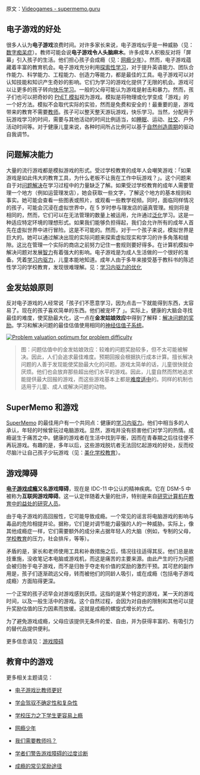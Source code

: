 原文：[Videogames - supermemo.guru](https://supermemo.guru/wiki/Videogames)

## 电子游戏的好处

很多人认为**电子游戏**浪费时间。对许多家长来说，电子游戏似乎是一种威胁（见：[数字痴呆症](https://supermemo.guru/wiki/Digital_Dementia)）。教师可能会说**电子游戏令人头脑麻木**。许多成年人积极反对将「屏幕」引入孩子的生活。他们担心孩子会成瘾（见：[网瘾少年](https://supermemo.guru/wiki/Homo_tabletis)）。然而，电子游戏蕴藏着丰富的教育机会。电子游戏充分利用[探索性学习](https://supermemo.guru/wiki/Exploratory_learning)，对于提升英语能力、团队合作能力、科学能力、工程能力、创造力等能力，都是最佳的工具。电子游戏可以对认知技能和知识产生奇妙的影响。它们为学习的游戏化提供了无限的机会。游戏可以让更多的孩子转向[快乐学习](https://supermemo.guru/wiki/Pleasure_of_learning)。一般的父母可能认为游戏是射击和暴力。然而，孩子们也可以把奇妙的 [PhET 模拟](https://supermemo.guru/wiki/PhET_simulations)视为游戏。模拟是将物理或化学变成「游戏」的一个好方法。模拟不会取代实际的实验，然而是免费和安全的！最重要的是，游戏带来的教育不需要[教师](https://supermemo.guru/wiki/Teacher)。孩子可以整天整天游玩游戏，快乐学习。当然，分配用于玩游戏学习的时间，需要与其他活动的时间比例适当，如[睡眠](https://supermemo.guru/wiki/Science_of_sleep)、运动、[社交](https://supermemo.guru/wiki/Optimal_socialization)、户外活动时间等。对于健康儿童来说，各种时间所占比例可以基于[自然创造周期](https://supermemo.guru/wiki/Natural_creativity_cycle)的驱动自我调节。

## 问题解决能力

大量的流行游戏都是模拟游戏的形式。受过学校教育的成年人会嘲笑游戏：「如果游戏是如此伟大的教育工具，为什么老板不让我在工作中玩游戏？」。这个问题来自于对[问题解决](https://supermemo.guru/wiki/Problem_solving)在学习过程中的力量缺乏了解。如果受过学校教育的成年人需要管理一个地方（例如运营理发店），她会获取一些文字，了解这个地方的基本规则和事实。她可能会查看一些图表或照片，或观看一些教学视频。同时，面临同样情况的孩子，可能会沉浸在虚拟世界中，在 5 岁时参与理发店的逼真管理。规则将是相同的，然而，它们可以在无法管理的数量上被运用，允许通过[泛化](https://supermemo.guru/wiki/Generalization)学习。这是一种适应特定环境的理想形式。如果我们能够负担得起，我们会允许所有的成年人首先在虚拟世界中进行冒险。这是不可能的。然而，对于一个孩子来说，模拟世界是巨大的。她可以通过解决出现的实际问题来探索虚拟现实和学习的许多角落和缝隙。这比在管理一个实际的商店之前努力记住一套规则要好得多。在计算机模拟中解决问题对发展[智力](https://supermemo.guru/wiki/Intelligence)有着强大的影响。电子游戏是为成人生活做的一个很好的准备。凭着[学习内驱力](https://supermemo.guru/wiki/Learn_drive)，儿童本能地知道。成年人由于多年来接受基于教科书的陈述性学习的学校教育，发现很难理解。见：[学习内驱力的优化](https://supermemo.guru/wiki/Optimality_of_the_learn_drive)

## 金发姑娘原则

反对电子游戏的人经常说「孩子们不愿意学习，因为点击一下就能得到东西，太容易了。现在的孩子喜欢简单的东西。他们被宠坏了 」。实际上，健康的大脑会寻找最佳的难度，使奖励最大化，这一点在**金发姑娘效应**中得到了解释：[解决问题的奖励](https://supermemo.guru/wiki/How_to_solve_any_problem%3F#Reward_in_problem_solving)。学习和解决问题的最佳估值使用相同的[神经估值子系统](https://supermemo.guru/wiki/Knowledge_valuation_network)。

[![Problem valuation optimum for problem difficulty](https://supermemo.guru/images/thumb/8/84/Problem_valuation.jpg/500px-Problem_valuation.jpg)](https://supermemo.guru/wiki/File:Problem_valuation.jpg)

> 图：问题估值中的金发姑娘效应：较难的问题奖励较多，但不太可能被解决。因此，人们会追求最佳难度。预期回报会根据执行成本计算。擅长解决问题的人善于发现能使奖励最大化的问题。游戏太简单的话，儿童很快就会厌烦。他们也会放弃那些超出他们水平的游戏。因此，儿童自然而然地追求能提供最大回报的游戏，而这些游戏基本上都是[难度适中](https://en.wikipedia.org/wiki/Goldilocks_principle)的。同样的机制也适用于儿童、成人或解决问题的动物。

## SuperMemo 和游戏

[SuperMemo](https://supermemo.guru/wiki/SuperMemo) 的最佳用户有一个共同点：健康的[学习内驱力](https://supermemo.guru/wiki/Learn_drive)。他们中相当多的人承认，年轻的时候曾玩过电脑游戏。显然，游戏并没有损害他们对学习的热情。成瘾诞生于痛苦之中。健康的游戏者在生活中找到平衡，因而在青春期之后往往便不再玩游戏。有趣的是，多年以后，这些游戏脱坑者无法回忆起游戏的好处，反而绞尽脑汁让自己孩子少玩游戏（见：[美化学校教育](https://supermemo.guru/wiki/Glorification_of_schooling)）。

## 游戏障碍

**[电子游戏成瘾](https://en.wikipedia.org/wiki/Video_game_addiction)**又名**游戏障碍**，现在是 IDC-11 中公认的精神疾病。它在 DSM-5 中被称为**互联网游戏障碍**。这一认定伴随着大量的批评，特别是来自[研究计算机在教育中的益处的研究人员](https://supermemo.guru/wiki/Scholars_warn_of_gaming_disorder_overdiagnosis)。

由于电子游戏的高回报性，它可能导致成瘾。一个常见的谣言将电脑游戏的影响与毒品的危险相提并论。据称，它们是对调节能力最强的人的一种威胁。实际上，像其他成瘾症一样，它们需要额外的成分来占据年轻人的大脑（例如，专制的父母，[学校教育](https://supermemo.guru/wiki/Schooling)的压力，社会排斥，等等）。

矛盾的是，家长和老师使用工具和补救措施之后，情况往往适得其反。他们总是故技重施，没收笔记本电脑或游戏机，而这是痛苦的主要来源。由此产生的行为问题会被归咎于电子游戏，而不是归咎于夺走有价值的奖励的激烈干预。其可悲的副作用是，孩子们逐渐疏远父母，转而被他们的同龄人吸引，或在成瘾（包括电子游戏成瘾）方面陷得更深。

一个正常的孩子迟早会对游戏感到厌烦。这指的是某个特定的游戏，某一天的游戏时间，以及一般生活中的游戏。这个自然过程，会因为对自由的限制和其他可以提升奖励估值的压力因素而放缓。这就是成瘾的螺旋式增长的方式。

为了避免游戏成瘾，父母应该提供无条件的爱、自由，并为获得丰富的、有吸引力的替代品提供便利。

更多信息请见：[游戏障碍](https://supermemo.guru/wiki/Gaming_disorder)

## 教育中的游戏

更多相关主题请见：

- [电子游戏比教师更好](https://supermemo.guru/wiki/Videogames_are_better_than_teachers)

- [学会驾驭不确定性和复杂性](https://supermemo.guru/wiki/Learning_to_navigate_uncertainty_and_complexity)

- [学校压力之下学生更容易上瘾](https://supermemo.guru/wiki/School_stress_increases_vulnerability_to_addiction)

- [网瘾少年](https://supermemo.guru/wiki/Homo_tabletis)

- [我们需要教师吗？](https://supermemo.guru/wiki/Do_we_need_teachers%3F)

- [学者们警告游戏障碍的过度诊断](https://supermemo.guru/wiki/Scholars_warn_of_gaming_disorder_overdiagnosis)

- [成瘾的常见奖励途径](https://supermemo.guru/wiki/Drug_addictions_share_common_pathways_with_natural_reward)